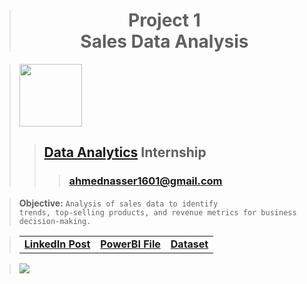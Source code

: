 > <h1 align="center">Project 1<br><b>Sales Data Analysis</b></h1>

> [<img height=100 src="https://lh6.googleusercontent.com/FfFC3NgZ12Q8rOD9B_HuVWwhkbzHsY64IL-jz2F6aCdN8PYVst0Tt4_qbKxXRoW_cdvTvkp2rqagB-ZKQem-oGk=w16383">](https://www.meriskill.com)
>> ## **[Data Analytics](https://github.com/AhmedNasser1601/Data-Analytics) Internship**
>>> ### **[ahmednasser1601@gmail.com](mailto:ahmednasser1601@gmail.com)**

> **Objective:** <code>Analysis of sales data to identify trends, top-selling products, and revenue metrics for business decision-making.</code>

> <table align="center"><tr><td><a href="https://www.linkedin.com/posts/ahmednasser1601_1st-project-sales-data-analysis-activity-7106132142715236352-c_sJ?utm_source=share&utm_medium=member_desktop"><b>LinkedIn Post</b></a></td><td><a href="Sales-Data-Analysis.pbit"><b>PowerBI File</b></a></td><td><a href="Sales-Data.csv"><b>Dataset</b></a></td></tr></table>

> <img src="https://github-production-user-asset-6210df.s3.amazonaws.com/60184582/268525293-b1113243-55ef-48a9-9462-226df6995519.jpg"/>
